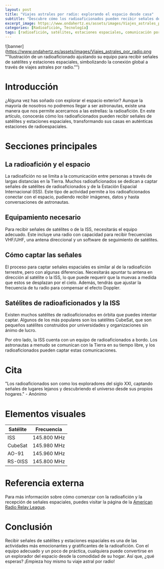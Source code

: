 ```yaml
---
layout: post
title: "Viajes astrales por radio: explorando el espacio desde casa"
subtitle: "Descubre cómo los radioaficionados pueden recibir señales de satélites y estaciones espaciales."
excerpt_image: https://www.ondahertz.es/assets/images/Viajes_astrales_por_radio.png
categories: [Radioafición, Tecnología]
tags: [radioafición, satélites, estaciones espaciales, comunicación por radio]
---
```


![banner](https://www.ondahertz.es/assets/images/Viajes_astrales_por_radio.png ""Ilustración de un radioaficionado ajustando su equipo para recibir señales de satélites y estaciones espaciales, simbolizando la conexión global a través de viajes astrales por radio."")

# Introducción

¿Alguna vez has soñado con explorar el espacio exterior? Aunque la mayoría de nosotros no podremos llegar a ser astronautas, existe una manera que nos permite acercarnos a las estrellas: la radioafición. En este artículo, conocerás cómo los radioaficionados pueden recibir señales de satélites y estaciones espaciales, transformando sus casas en auténticas estaciones de radioespaciales.

# Secciones principales

## La radioafición y el espacio

La radioafición no se limita a la comunicación entre personas a través de largas distancias en la Tierra. Muchos radioaficionados se dedican a captar señales de satélites de radioaficionados y de la Estación Espacial Internacional (ISS). Este tipo de actividad permite a los radioaficionados conectar con el espacio, pudiendo recibir imágenes, datos y hasta conversaciones de astronautas.

## Equipamiento necesario

Para recibir señales de satélites o de la ISS, necesitarás el equipo adecuado. Este incluye una radio con capacidad para recibir frecuencias VHF/UHF, una antena direccional y un software de seguimiento de satélites.

## Cómo captar las señales

El proceso para captar señales espaciales es similar al de la radioafición terrestre, pero con algunas diferencias. Necesitarás apuntar tu antena en dirección al satélite o la ISS, lo que puede requerir que la muevas a medida que estos se desplazan por el cielo. Además, tendrás que ajustar la frecuencia de tu radio para compensar el efecto Doppler.

## Satélites de radioaficionados y la ISS

Existen muchos satélites de radioaficionados en órbita que puedes intentar captar. Algunos de los más populares son los satélites CubeSat, que son pequeños satélites construidos por universidades y organizaciones sin ánimo de lucro. 

Por otro lado, la ISS cuenta con un equipo de radioaficionados a bordo. Los astronautas a menudo se comunican con la Tierra en su tiempo libre, y los radioaficionados pueden captar estas comunicaciones.

# Cita

"Los radioaficionados son como los exploradores del siglo XXI, captando señales de lugares lejanos y descubriendo el universo desde sus propios hogares." - Anónimo

# Elementos visuales

| Satélite | Frecuencia |
| --- | --- |
| ISS | 145.800 MHz |
| CubeSat | 145.980 MHz |
| AO-91 | 145.960 MHz |
| RS-0ISS | 145.800 MHz |

# Referencia externa

Para más información sobre cómo comenzar con la radioafición y la recepción de señales espaciales, puedes visitar la página de la [American Radio Relay League](http://www.arrl.org/).

# Conclusión

Recibir señales de satélites y estaciones espaciales es una de las actividades más emocionantes y gratificantes de la radioafición. Con el equipo adecuado y un poco de práctica, cualquiera puede convertirse en un explorador del espacio desde la comodidad de su hogar. Así que, ¿qué esperas? ¡Empieza hoy mismo tu viaje astral por radio!